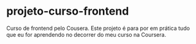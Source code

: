# projeto-curso-frontend
Curso de frontend pelo Cousera.
Este projeto é para por em prática tudo que eu for aprendendo no decorrer do meu  curso na Coursera.
